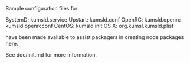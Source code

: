 Sample configuration files for:

SystemD: kumsld.service
Upstart: kumsld.conf
OpenRC:  kumsld.openrc
         kumsld.openrcconf
CentOS:  kumsld.init
OS X:    org.kumsl.kumsld.plist

have been made available to assist packagers in creating node packages here.

See doc/init.md for more information.
